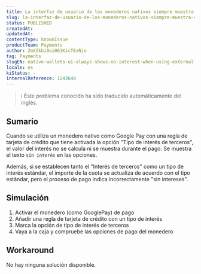 ```yaml
---
title: La interfaz de usuario de los monederos nativos siempre muestra "sin interés" cuando se utiliza el indicador de interés externo.
slug: la-interfaz-de-usuario-de-los-monederos-nativos-siempre-muestra-sin-interes-cuando-se-utiliza-el-indicador-de-interes-externo
status: PUBLISHED
createdAt: 
updatedAt: 
contentType: knownIssue
productTeam: Payments
author: 2mXZkbi0oi061KicTExNjo
tag: Payments
slugEN: native-wallets-ui-always-shows-no-interest-when-using-external-interest-flag
locale: es
kiStatus: -
internalReference: 1243648
---
```


>ℹ️ Este problema conocido ha sido traducido automáticamente del inglés.

## Sumario



Cuando se utiliza un monedero nativo como Google Pay con una regla de tarjeta de crédito que tiene activada la opción "Tipo de interés de terceros", el valor del interés no se calcula ni se muestra durante el pago. Se muestra el texto `sin interés` en las opciones.

Además, si se establecen tanto el "Interés de terceros" como un tipo de interés estándar, el importe de la cuota se actualiza de acuerdo con el tipo estándar, pero el proceso de pago indica incorrectamente "sin intereses".

## Simulación




1. Activar el monedero (como GooglePay) de pago
2. Añadir una regla de tarjeta de crédito con un tipo de interés
3. Marca la opción de tipo de interés de terceros
4. Vaya a la caja y compruebe las opciones de pago del monedero

## Workaround


No hay ninguna solución disponible.



